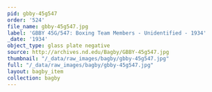 ```yaml
---
pid: gbby-45g547
order: '524'
file_name: gbby-45g547.jpg
label: 'GBBY 45G/547: Boxing Team Members - Unidentified - 1934'
_date: '1934'
object_type: glass plate negative
source: http://archives.nd.edu/Bagby/GBBY-45g547.jpg
thumbnail: "/_data/raw_images/bagby/gbby-45g547.jpg"
full: "/_data/raw_images/bagby/gbby-45g547.jpg"
layout: bagby_item
collection: bagby
---
```


